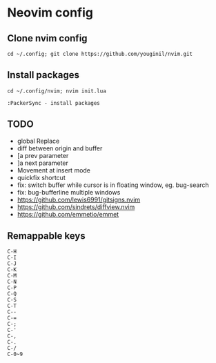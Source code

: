 # Neovim config

## Clone nvim config

```
cd ~/.config; git clone https://github.com/youginil/nvim.git
```

## Install packages

```
cd ~/.config/nvim; nvim init.lua

:PackerSync - install packages
```

## TODO

- global Replace
- diff between origin and buffer
- [a prev parameter
- ]a next parameter
- Movement at insert mode
- quickfix shortcut
- fix: switch buffer while cursor is in floating window, eg. bug-search
- fix: bug-bufferline multiple windows
- https://github.com/lewis6991/gitsigns.nvim
- https://github.com/sindrets/diffview.nvim
- https://github.com/emmetio/emmet

## Remappable keys

```
C-H
C-I
C-J
C-K
C-M
C-N
C-P
C-Q
C-S
C-T
C--
C-=
C-;
C-'
C-,
C-.
C-/
C-0~9
```

